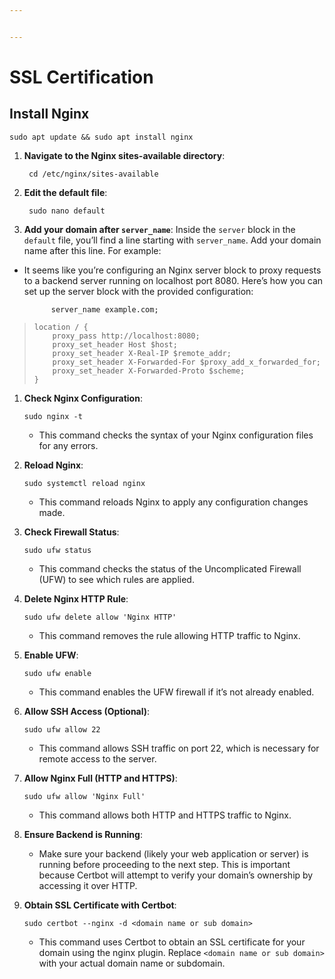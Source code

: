 ```yaml
---


---
```


<h1 id="ssl-certification">SSL Certification</h1>
<h2 id="install-nginx">Install Nginx</h2>
<pre><code>sudo apt update &amp;&amp; sudo apt install nginx
</code></pre>
<ol>
<li>
<p><strong>Navigate to the Nginx sites-available directory</strong>:</p>
<pre><code> cd /etc/nginx/sites-available
</code></pre>
</li>
<li>
<p><strong>Edit the default file</strong>:</p>
<pre><code> sudo nano default
</code></pre>
</li>
<li>
<p><strong>Add your domain after <code>server_name</code></strong>: Inside the <code>server</code> block in the <code>default</code> file, you’ll find a line starting with <code>server_name</code>. Add your domain name after this line. For example:</p>
</li>
</ol>
<ul>
<li>
<p>It seems like you’re configuring an Nginx server block to proxy requests to a backend server running on localhost port 8080. Here’s how you can set up the server block with the provided configuration:</p>
<pre><code>  	 server_name example.com;
</code></pre>
</li>
</ul>
<blockquote>
<pre><code>location / {
    proxy_pass http://localhost:8080;
    proxy_set_header Host $host;
    proxy_set_header X-Real-IP $remote_addr;
    proxy_set_header X-Forwarded-For $proxy_add_x_forwarded_for;
    proxy_set_header X-Forwarded-Proto $scheme;
}
</code></pre>
</blockquote>
<ol>
<li>
<p><strong>Check Nginx Configuration</strong>:</p>
<pre><code>sudo nginx -t
</code></pre>
<ul>
<li>This command checks the syntax of your Nginx configuration files for any errors.</li>
</ul>
</li>
<li>
<p><strong>Reload Nginx</strong>:</p>
<pre><code>sudo systemctl reload nginx
</code></pre>
<ul>
<li>This command reloads Nginx to apply any configuration changes made.</li>
</ul>
</li>
<li>
<p><strong>Check Firewall Status</strong>:</p>
<pre><code>sudo ufw status 
</code></pre>
<ul>
<li>This command checks the status of the Uncomplicated Firewall (UFW) to see which rules are applied.</li>
</ul>
</li>
<li>
<p><strong>Delete Nginx HTTP Rule</strong>:</p>
<pre><code>sudo ufw delete allow 'Nginx HTTP' 
</code></pre>
<ul>
<li>This command removes the rule allowing HTTP traffic to Nginx.</li>
</ul>
</li>
<li>
<p><strong>Enable UFW</strong>:</p>
<pre><code>sudo ufw enable
</code></pre>
<ul>
<li>This command enables the UFW firewall if it’s not already enabled.</li>
</ul>
</li>
<li>
<p><strong>Allow SSH Access (Optional)</strong>:</p>
<pre><code>sudo ufw allow 22 
</code></pre>
<ul>
<li>This command allows SSH traffic on port 22, which is necessary for remote access to the server.</li>
</ul>
</li>
<li>
<p><strong>Allow Nginx Full (HTTP and HTTPS)</strong>:</p>
<pre><code>sudo ufw allow 'Nginx Full' 
</code></pre>
<ul>
<li>This command allows both HTTP and HTTPS traffic to Nginx.</li>
</ul>
</li>
<li>
<p><strong>Ensure Backend is Running</strong>:</p>
<ul>
<li>Make sure your backend (likely your web application or server) is running before proceeding to the next step. This is important because Certbot will attempt to verify your domain’s ownership by accessing it over HTTP.</li>
</ul>
</li>
<li>
<p><strong>Obtain SSL Certificate with Certbot</strong>:</p>
<pre><code>sudo certbot --nginx -d &lt;domain name or sub domain&gt; 
</code></pre>
<ul>
<li>This command uses Certbot to obtain an SSL certificate for your domain using the nginx plugin. Replace <code>&lt;domain name or sub domain&gt;</code> with your actual domain name or subdomain.</li>
</ul>
</li>
</ol>

